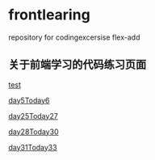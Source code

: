 # frontlearing
repository for codingexcersise
 flex-add
## 关于前端学习的代码练习页面
[test](https://kkl1210.github.io/frontlearing/test.html)

[day5Today6](https://kkl1210.github.io/frontlearing/resume/resume.html)

[day25Today27](https://kkl1210.github.io/frontlearing/day25/Date.html)

[day28Today30](https://kkl1210.github.io/frontlearing/day28/email.html)

[day31Today33](https://kkl1210.github.io/frontlearing/day31/MIS.html)